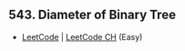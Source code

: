 ## 543. Diameter of Binary Tree

-  [LeetCode](https://leetcode.com/problems/diameter-of-binary-tree/) | [LeetCode CH](https://leetcode.cn/problems/diameter-of-binary-tree/) (Easy)
